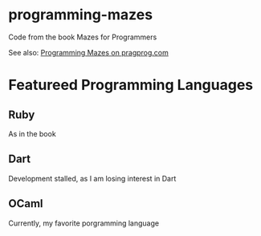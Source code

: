 # programming-mazes
Code from the book Mazes for Programmers

See also: [Programming Mazes on pragprog.com](https://pragprog.com/book/jbmaze/mazes-for-programmers)

# Featureed Programming Languages

## Ruby

As in the book

## Dart

Development stalled, as I am losing interest in Dart

## OCaml

Currently, my favorite porgramming language

